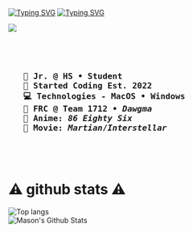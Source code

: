 <div align="left">
<a href="https://git.io/typing-svg"><img src="https://readme-typing-svg.herokuapp.com?font=Arvo&size=30&duration=3000&pause=1500&color=EAEAEA&background=0A0A0A&center=false&vCenter=true&multiline=true&repeat=false&width=600&height=65&lines=Murf+%7C+%E3%83%9E%E3%83%BC%E3%83%95%E3%82%A3%E3%83%BC" alt="Typing SVG" /></a>
<a href="https://git.io/typing-svg"><img src="https://readme-typing-svg.herokuapp.com?font=Arvo&size=15&duration=4000&pause=1500&color=EAEAEA&background=0A0A0A&center=false&vCenter=true&multiline=true&repeat=false&width=600&height=40&lines=artist+%E3%83%BB+coder+%E3%83%BB+youtuber+amongst+other+things" alt="Typing SVG" /></a>
</div>

[![](https://img.shields.io/badge/linktree-gold?style=for-the-badge&logo=linktree&logoColor=white&labelColor=black)](https://linktr.ee/murfzart)



<h3 align="left">
<br><br>
<pre>
   🏫 Jr. @ HS • Student
   📅 Started Coding Est. 2022 
   💻 Technologies - MacOS • Windows 
   🤖 FRC @ Team 1712 • <i>Dawgma</i>
   🍿 Anime: <i>86 Eighty Six</i>
   🎥 Movie: <i>Martian</i>/<i>Interstellar </i>
</pre>
<br><br>
</h3>

<h1 align="left"><b>⚠️ github stats ⚠️</b></h1>

<div align="left">
<img alt="Top langs" src="https://github-readme-stats.vercel.app/api/top-langs/?username=EmperorMurfy&layout=compact&&langs_count=8"/>
</div>



<div align="left">
<img alt="Mason's Github Stats" src="https://github-readme-stats.vercel.app/api?username=EmperorMurfy&show_icons=true&theme=cobalt"/>
</div>


<!-- CENTERED VESION 

<div align="center">
<a href="https://git.io/typing-svg"><img src="https://readme-typing-svg.herokuapp.com?font=Arvo&size=30&duration=3000&pause=1500&color=EAEAEA&background=0A0A0A&center=true&vCenter=true&multiline=true&repeat=false&width=600&height=65&lines=Murf+%7C+%E3%83%9E%E3%83%BC%E3%83%95%E3%82%A3%E3%83%BC" alt="Typing SVG" /></a>
<a href="https://git.io/typing-svg"><img src="https://readme-typing-svg.herokuapp.com?font=Arvo&size=15&duration=4000&pause=1500&color=EAEAEA&background=0A0A0A&center=true&vCenter=true&multiline=true&repeat=false&width=600&height=40&lines=artist+%E3%83%BB+coder+%E3%83%BB+youtuber+amongst+other+things" alt="Typing SVG" /></a>
</div>

<h3 align="center">
<br><br>
<pre>
🏫 So. @ LMHS • Student
📅 Started Coding Est. 2022 
💻 Technologies - MacOS • Windows 
🖌️ Artist • Developer • Gamer
🤖 FRC @ Team 1712 • <i>Dawgma</i>
</pre>
<br><br>
</h3>

<h1 align="center"><b>⚠️ github stats ⚠️</b></h1>

<div align="center">
<img alt="Top langs" src="https://github-readme-stats.vercel.app/api/top-langs/?username=EmperorMurfy&layout=compact&&langs_count=8"/>
</div>



<div align="center">
<img alt="Mason's Github Stats" src="https://github-readme-stats.vercel.app/api?username=EmperorMurfy&show_icons=true&theme=cobalt"/>
</div>

-->
